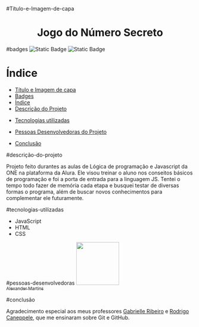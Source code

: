 <!-- titulo -->
#Título-e-Imagem-de-capa
<h1 align="center"> Jogo do Número Secreto </h1>
<!-- - Badges; -->
#badges
<img alt="Static Badge" src="https://img.shields.io/badge/Version-0.0.1-green">
<img alt="Static Badge" src="https://img.shields.io/badge/release%20date%20-%20Jan%20-%20blue">

<!-- - Índice; -->
# Índice 

* [Título e Imagem de capa](#Título-e-Imagem-de-capa)
* [Badges](#badges)
* [Índice](#índice)
* [Descrição do Projeto](#descrição-do-projeto)
<!-- * [Status do Projeto](#status-do-Projeto) -->
<!-- * [Funcionalidades e Demonstração da Aplicação](#funcionalidades-e-demonstração-da-aplicação) -->
<!-- * [Acesso ao Projeto](#acesso-ao-projeto) -->
* [Tecnologias utilizadas](#tecnologias-utilizadas)
<!-- * [Pessoas Contribuidoras](#pessoas-contribuidoras) -->
* [Pessoas Desenvolvedoras do Projeto](#pessoas-desenvolvedoras)
<!-- * [Licença](#licença) -->
* [Conclusão](#conclusão)
<!-- - Descrição do Projeto; -->
#descrição-do-projeto

Projeto feito durantes as aulas de Lógica de programação e Javascript da ONE na plataforma da Alura. Ele visou treinar o aluno nos conseitos básicos de programação e foi a porta de entrada para a linguagem JS. Tentei o tempo todo fazer de memória cada etapa e busquei testar de diversas formas o programa, além de buscar novos conhecimentos para complementar ele futuramente.

<!-- - Status do Projeto; -->
<!-- - Funcionalidades e Demonstração da Aplicação; -->
<!-- - Acesso ao Projeto; -->
<!-- - Tecnologias utilizadas; -->
#tecnologias-utilizadas
- JavaScript
- HTML
- CSS

<!-- - Pessoas Contribuidoras; -->
<!-- - Pessoas Desenvolvedoras do Projeto; -->
#pessoas-desenvolvedoras
[<img loading="lazy" src="https://avatars.githubusercontent.com/u/196110576?u=e8dee4c9f71e97e036aa818a116904115363ddea&v=4" width=115><br><sub>Alexander Martins</sub>](https://github.com/Alexander-Martins)

<!-- - Licença. -->
<!-- - Conclusão. -->
#conclusão

Agradecimento especial aos meus professores [Gabrielle Ribeiro](https://github.com/Gabrielle-Ribeiro) e [Rodrigo Caneppele](https://github.com/rcaneppele), que me ensinaram sobre Git e GitHub.